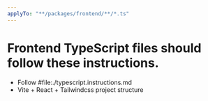 ```yaml
---
applyTo: "**/packages/frontend/**/*.ts"
---
```


# Frontend TypeScript files should follow these instructions.

- Follow #file:./typescript.instructions.md
- Vite + React + Tailwindcss project structure
